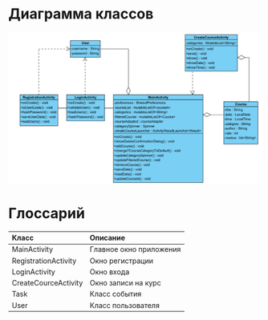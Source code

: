 # Диаграмма классов  

![Диаграмма классов](images/classDiagram.png) 

# Глоссарий

| Класс | Описание |
|:---|:---|
| MainActivity | Главное окно приложения |
| RegistrationActivity | Окно регистрации |
| LoginActivity | Окно входа |
| CreateCourceActivity | Окно записи на курс |
| Task | Класс события |
| User | Класс пользователя |
